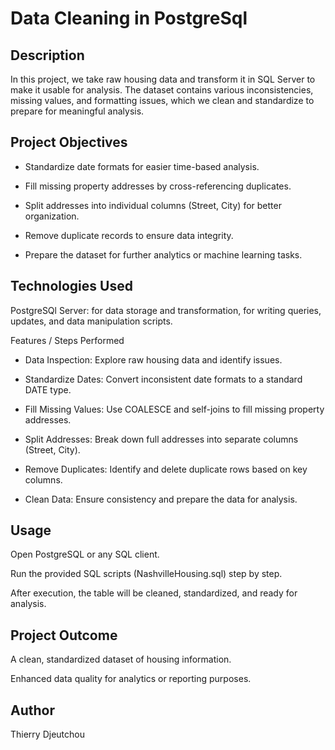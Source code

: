 # Data Cleaning in PostgreSql

## Description

In this project, we take raw housing data and transform it in SQL Server to make it usable for analysis. The dataset contains various inconsistencies, missing values, and formatting issues, which we clean and standardize to prepare for meaningful analysis.

## Project Objectives

- Standardize date formats for easier time-based analysis.

- Fill missing property addresses by cross-referencing duplicates.

- Split addresses into individual columns (Street, City) for better organization.

- Remove duplicate records to ensure data integrity.

- Prepare the dataset for further analytics or machine learning tasks.

## Technologies Used

PostgreSQl Server: for data storage and transformation, for writing queries, updates, and data manipulation scripts.

Features / Steps Performed

- Data Inspection: Explore raw housing data and identify issues.

- Standardize Dates: Convert inconsistent date formats to a standard DATE type.

- Fill Missing Values: Use COALESCE and self-joins to fill missing property addresses.

- Split Addresses: Break down full addresses into separate columns (Street, City).

- Remove Duplicates: Identify and delete duplicate rows based on key columns.

- Clean Data: Ensure consistency and prepare the data for analysis.

## Usage

Open PostgreSQL or any SQL client.

Run the provided SQL scripts (NashvilleHousing.sql) step by step.

After execution, the table will be cleaned, standardized, and ready for analysis.

## Project Outcome

A clean, standardized dataset of housing information.

Enhanced data quality for analytics or reporting purposes.

## Author

Thierry Djeutchou
